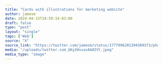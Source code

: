 ```yaml
---
title: "Cards with illustrations for marketing website"
author: jamesm
date: 2024-04-15T18:59:14-03:00
draft: false
type: "post"
layout: "single"
tags: ['Web']
source: "X"
source_link: "https://twitter.com/jamesm/status/1777996201394389373/photo/1"
media: "/uploads/twitter.com_GKy2HsvasAA8IVl.jpeg"
media_type: "image"
---
```


